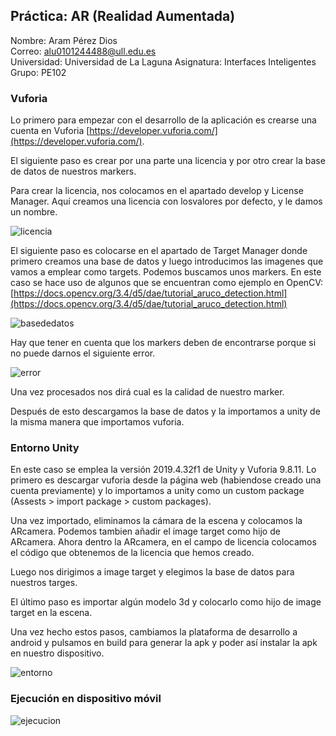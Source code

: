 ## Práctica: AR (Realidad Aumentada)

Nombre: Aram Pérez Dios  
Correo: alu0101244488@ull.edu.es  
Universidad: Universidad de La Laguna 
Asignatura: Interfaces Inteligentes
Grupo: PE102  

### Vuforia

Lo primero para empezar con el desarrollo de la aplicación es crearse una cuenta en Vuforia [https://developer.vuforia.com/](https://developer.vuforia.com/).

El siguiente paso es crear por una parte una licencia y por otro crear la base de datos de nuestros markers.

Para crear la licencia, nos colocamos en el apartado develop y License Manager. Aquí creamos una licencia con losvalores por defecto, y le damos un nombre.

![licencia]()

El siguiente paso es colocarse en el apartado de Target Manager donde primero creamos una base de datos y luego introducimos las imagenes que vamos a emplear como targets. Podemos buscamos unos markers. En este caso se hace uso de algunos que se encuentran como ejemplo en OpenCV:
[https://docs.opencv.org/3.4/d5/dae/tutorial_aruco_detection.html](https://docs.opencv.org/3.4/d5/dae/tutorial_aruco_detection.html)

![basededatos]()

Hay que tener en cuenta que los markers deben de encontrarse porque si no puede darnos el siguiente error.

![error]()

Una vez procesados nos dirá cual es la calidad de nuestro marker.

Después de esto descargamos la base de datos y la importamos a unity de la misma manera que importamos vuforia.



### Entorno Unity

En este caso se emplea la versión 2019.4.32f1 de Unity y Vuforia 9.8.11. Lo primero es descargar vuforia desde la página web (habiendose creado una cuenta previamente) y lo importamos a unity como un custom package (Assests > import package > custom packages).

Una vez importado, eliminamos la cámara de la escena y colocamos la ARcamera. Podemos tambien añadir el image target como hijo de ARcamera. Ahora dentro la ARcamera, en el campo de licencia colocamos el código que obtenemos de la licencia que hemos creado.

Luego nos dirigimos a image target y elegimos la base de datos para nuestros targes.


El último paso es importar algún modelo 3d y colocarlo como hijo de image target en la escena.

Una vez hecho estos pasos, cambiamos la plataforma de desarrollo a android y pulsamos en build para generar la apk y poder así instalar la apk en nuestro dispositivo.

![entorno]()

### Ejecución en dispositivo móvil

![ejecucion]()



